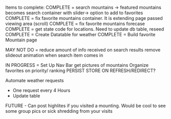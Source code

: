 Items to complete:
COMPLETE = search mountains -> featured mountains becomes search container with slider-> option to add to favorites
COMPLETE = fix favorite mountains container. It is extending page passed viewing area (scroll)
COMPLETE = fix favorite mountains forecase
COMPLETE = get state code for locations. Need to update db table, reseed
COMPLETE = Create Datatable for weather
COMPLETE = Build favorite Mountain page

MAY NOT DO = reduce amount of info received on search results
remove slideout animation when search item comes in


IN PROGRESS = Set Up Nav Bar
get pictures of mountains
Organize favorites on priority/ ranking
PERSIST STORE ON REFRESH/REDIRECT?



Automate weather requests
- One request every 4 Hours
- Update table

FUTURE - Can post highlites if you visited a mounting. Would be cool
to see some group pics or sick shredding from your visits
